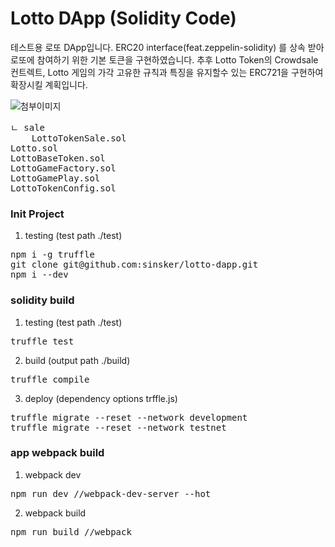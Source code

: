 # Lotto DApp (Solidity Code) 
테스트용 로또 DApp입니다. ERC20 interface(feat.zeppelin-solidity) 를 상속 받아 로또에 참여하기 위한 기본 토큰을 구현하였습니다. 
추후 Lotto Token의 Crowdsale 컨트렉트, Lotto 게임의 가각 고유한 규칙과 특징을 유지할수 있는 ERC721을 구현하여 확장시킬 계획입니다.

![첨부이미지](https://github.com/sinsker/lotto-dapp/tree/master/app/image1.png)

<pre>
ㄴ sale
    LottoTokenSale.sol
Lotto.sol
LottoBaseToken.sol
LottoGameFactory.sol
LottoGamePlay.sol
LottoTokenConfig.sol
</pre>


### Init Project
1. testing (test path ./test)
<pre>
npm i -g truffle 
git clone git@github.com:sinsker/lotto-dapp.git
npm i --dev
</pre>


### solidity build
1. testing (test path ./test)
<pre>
truffle test
</pre>

2. build (output path ./build)
<pre>
truffle compile
</pre>


3. deploy (dependency options trffle.js)
<pre>
truffle migrate --reset --network development
truffle migrate --reset --network testnet
</pre>
    
 ### app webpack build
1. webpack dev 
<pre>
npm run dev //webpack-dev-server --hot
</pre>

2. webpack build
<pre>
npm run build //webpack
</pre>